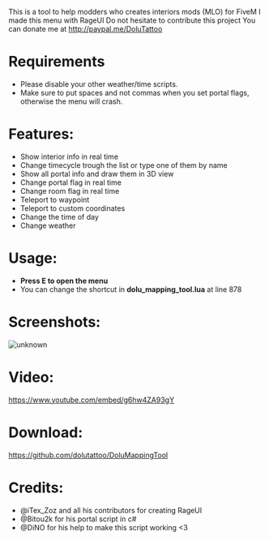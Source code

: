 This is a tool to help modders who creates interiors mods (MLO) for FiveM
I made this menu with RageUI
Do not hesitate to contribute this project
You can donate me at http://paypal.me/DoluTattoo

# Requirements
- Please disable your other weather/time scripts.
- Make sure to put spaces and not commas when you set portal flags, otherwise the menu will crash.

# Features:
- Show interior info in real time
- Change timecycle trough the list or type one of them by name
- Show all portal info and draw them in 3D view
- Change portal flag in real time
- Change room flag in real time
- Teleport to waypoint
- Teleport to custom coordinates
- Change the time of day
- Change weather

# Usage:
- **Press E to open the menu**
- You can change the shortcut in **dolu_mapping_tool.lua** at line 878

# Screenshots:
![unknown](https://cdn.discordapp.com/attachments/718783992546983936/749129029873041427/unknown.png) 

# Video:
https://www.youtube.com/embed/g6hw4ZA93gY

# Download:
https://github.com/dolutattoo/DoluMappingTool

# Credits:
- @iTex_Zoz  and all his contributors for creating RageUI
- @Bitou2k for his portal script in c#
- @DiNO  for his help to make this script working <3
